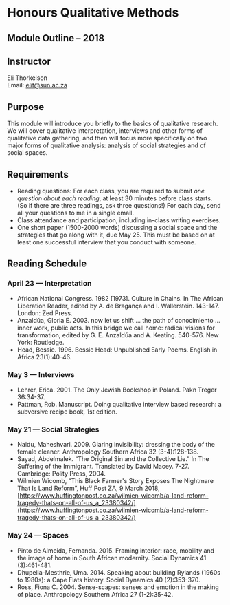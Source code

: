 # Honours Qualitative Methods

## Module Outline – 2018

## Instructor 

Eli Thorkelson  
Email: [elit@sun.ac.za](mailto:elit@sun.ac.za)

## Purpose

This module will introduce you briefly to the basics of qualitative research. We will cover qualitative interpretation, interviews and other forms of qualitative data gathering, and then will focus more specifically on two major forms of qualitative analysis: analysis of social strategies and of social spaces.

## Requirements

- Reading questions: For each class, you are required to submit *one question about each reading*, at least 30 minutes before class starts. (So if there are three readings, ask three questions!) For each day, send all your questions to me in a single email.
- Class attendance and participation, including in-class writing exercises.
- One short paper (1500-2000 words) discussing a social space and the strategies that go along with it, due May 25. This must be based on at least one successful interview that you conduct with someone.


## Reading Schedule

### April 23 — Interpretation

- African National Congress. 1982 [1973]. Culture in Chains. In The African Liberation Reader, edited by A. de Bragança and I. Wallerstein. 143-147. London: Zed Press.
- Anzaldúa, Gloria E. 2003. now let us shift … the path of conocimiento … inner work, public acts. In this bridge we call home: radical visions for transformation, edited by G. E. Anzaldúa and A. Keating. 540-576. New York: Routledge.
- Head, Bessie. 1996. Bessie Head: Unpublished Early Poems. English in Africa 23(1):40-46.

### May 3 — Interviews

- Lehrer, Erica. 2001. The Only Jewish Bookshop in Poland. Pakn Treger 36:34-37.
- Pattman, Rob. Manuscript. Doing qualitative interview based research: a subversive recipe book, 1st edition.

### May 21 — Social Strategies

- Naidu, Maheshvari. 2009. Glaring invisibility: dressing the body of the female cleaner. Anthropology Southern Africa 32 (3-4):128-138.
- Sayad, Abdelmalek. “The Original Sin and the Collective Lie.” In The Suffering of the Immigrant. Translated by David Macey. 7-27. Cambridge: Polity Press, 2004.
- Wilmien Wicomb, “This Black Farmer's Story Exposes The Nightmare That Is Land Reform”, Huff Post ZA, 9 March 2018, [https://www.huffingtonpost.co.za/wilmien-wicomb/a-land-reform-tragedy-thats-on-all-of-us_a_23380342/](https://www.huffingtonpost.co.za/wilmien-wicomb/a-land-reform-tragedy-thats-on-all-of-us_a_23380342/)

### May 24 — Spaces

- Pinto de Almeida, Fernanda. 2015. Framing interior: race, mobility and the image of home in South African modernity. Social Dynamics 41 (3):461-481.
- Dhupelia-Mesthrie, Uma. 2014. Speaking about building Rylands (1960s to 1980s): a Cape Flats history. Social Dynamics 40 (2):353-370.
- Ross, Fiona C. 2004. Sense-scapes: senses and emotion in the making of place. Anthropology Southern Africa 27 (1-2):35-42.
